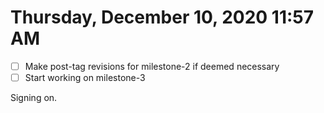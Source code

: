 # Thursday, December 10, 2020 11:57 AM

- [ ] Make post-tag revisions for milestone-2 if deemed necessary
- [ ] Start working on milestone-3 

Signing on.
